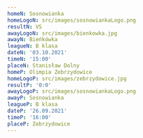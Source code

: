 ```yaml
---
homeN: Sosnowianka
homeLogoN: src/images/sosnowiankaLogo.png
resultN: VS
awayLogoN: src/images/bienkowka.jpg
awayN: Bieńkówka
leagueN: B klasa
dateN: '03.10.2021'
timeN: '15:00'
placeN: Stanisław Dolny
homeP: Olimpia Zebrzydowice
homeLogoP: src/images/zebrzydowice.jpg
resultP: '0:0'
awayLogoP: src/images/sosnowiankaLogo.png
awayP: Sosnowianka
leagueP: B klasa
dateP: '26.09.2021'
timeP: '16:00'
placeP: Zebrzydowice 
---
```

